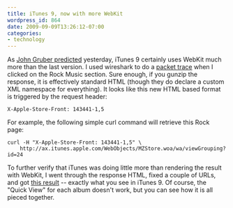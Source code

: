 ```yaml
---
title: iTunes 9, now with more WebKit
wordpress_id: 864
date: 2009-09-09T13:26:12-07:00
categories:
- technology
---
```

As [John Gruber predicted][] yesterday, iTunes 9 certainly uses WebKit much more than the last version.  I used
wireshark to do a [packet trace][] when I clicked on the Rock Music section. Sure enough, if you gunzip the response, it
is effectively standard HTML (though they do declare a custom XML namespace for everything).  It looks like this new
HTML based format is triggered by the request header:

    X-Apple-Store-Front: 143441-1,5

For example, the following simple curl command will retrieve this Rock page:

    curl -H "X-Apple-Store-Front: 143441-1,5" \
        http://ax.itunes.apple.com/WebObjects/MZStore.woa/wa/viewGrouping?id=24

To further verify that iTunes was doing little more than rendering the result with WebKit, I went through the response
HTML, fixed a couple of URLs, and got [this result][] -- exactly what you see in iTunes 9.  Of course, the "Quick View"
for each album doesn't work, but you can see how it is all pieced together.

[John Gruber predicted]: http://daringfireball.net/2009/09/rock_and_roll_prelude
[packet trace]: itunes-http.txt
[this result]: itunes-response.html
